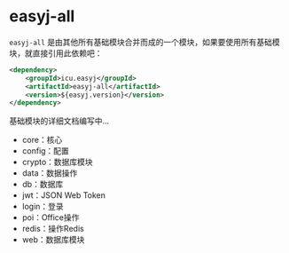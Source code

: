 # easyj-all

`easyj-all` 是由其他所有基础模块合并而成的一个模块，如果要使用所有基础模块，就直接引用此依赖吧：

```xml
<dependency>
    <groupId>icu.easyj</groupId>
    <artifactId>easyj-all</artifactId>
    <version>${easyj.version}</version>
</dependency>
```

基础模块的详细文档编写中...
* core：核心
* config：配置
* crypto：数据库模块
* data：数据操作
* db：数据库
* jwt：JSON Web Token
* login：登录
* poi：Office操作
* redis：操作Redis
* web：数据库模块

